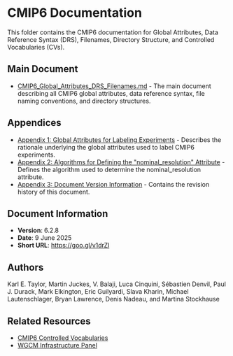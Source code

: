 # CMIP6 Documentation

This folder contains the CMIP6 documentation for Global Attributes, Data Reference Syntax (DRS), Filenames, Directory Structure, and Controlled Vocabularies (CVs).

## Main Document

- [CMIP6_Global_Attributes_DRS_Filenames.md](CMIP6_Global_Attributes_DRS_Filenames.md) - The main document describing all CMIP6 global attributes, data reference syntax, file naming conventions, and directory structures.

## Appendices

- [Appendix 1: Global Attributes for Labeling Experiments](appendix1_global_attributes_labeling_experiments.md) - Describes the rationale underlying the global attributes used to label CMIP6 experiments.
- [Appendix 2: Algorithms for Defining the "nominal_resolution" Attribute](appendix2_algorithms_nominal_resolution.md) - Defines the algorithm used to determine the nominal_resolution attribute.
- [Appendix 3: Document Version Information](appendix3_document_version_information.md) - Contains the revision history of this document.

## Document Information

- **Version**: 6.2.8
- **Date**: 9 June 2025
- **Short URL**: https://goo.gl/v1drZl

## Authors

Karl E. Taylor, Martin Juckes, V. Balaji, Luca Cinquini, Sébastien Denvil, Paul J. Durack, Mark Elkington, Eric Guilyardi, Slava Kharin, Michael Lautenschlager, Bryan Lawrence, Denis Nadeau, and Martina Stockhause

## Related Resources

- [CMIP6 Controlled Vocabularies](https://github.com/WCRP-CMIP/CMIP6_CVs)
- [WGCM Infrastructure Panel](https://wcrp-cmip.github.io/WGCM_Infrastructure_Panel/)
